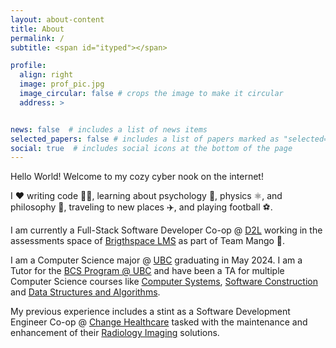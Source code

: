 ```yaml
---
layout: about-content
title: About
permalink: /
subtitle: <span id="ityped"></span>

profile:
  align: right
  image: prof_pic.jpg
  image_circular: false # crops the image to make it circular
  address: >


news: false  # includes a list of news items
selected_papers: false # includes a list of papers marked as "selected={true}"
social: true  # includes social icons at the bottom of the page
---
```


Hello World! Welcome to my cozy cyber nook on the internet!

I ❤️ writing code 🧑‍💻, learning about psychology 🧠, physics ⚛️, and philosophy 💭, traveling to new places ✈️, and playing football ⚽.

I am currently a Full-Stack Software Developer Co-op @ [D2L](https://www.d2l.com/) working in the assessments space of [Brigthspace LMS](https://www.d2l.com/brightspace/) as part of Team Mango 🥭.

I am a Computer Science major @ [UBC](https://www.ubc.ca/) graduating in May 2024. I am a Tutor for the [BCS Program @ UBC](https://www.cs.ubc.ca/students/undergrad/degree-programs/bcs-program-second-degree) and have been a TA for multiple Computer Science courses like [Computer Systems](https://courses.students.ubc.ca/cs/courseschedule?pname=subjarea&tname=subj-course&dept=CPSC&course=213), [Software Construction](https://courses.students.ubc.ca/cs/courseschedule?pname=subjarea&tname=subj-course&dept=CPSC&course=210) and [Data Structures and Algorithms](https://courses.students.ubc.ca/cs/courseschedule?pname=subjarea&tname=subj-course&dept=CPSC&course=221).

My previous experience includes a stint as a Software Development Engineer Co-op @ [Change Healthcare](https://www.changehealthcare.com/) tasked with the maintenance and enhancement of their [Radiology Imaging](https://www.changehealthcare.com/enterprise-imaging/radiology) solutions.